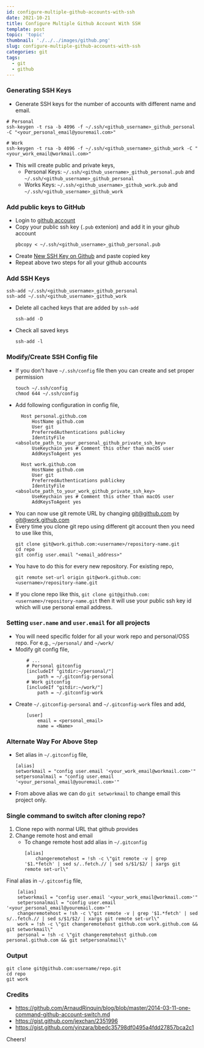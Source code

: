 ```yaml
---
id: configure-multiple-github-accounts-with-ssh
date: 2021-10-21
title: Configure Multiple Github Account With SSH
template: post
topic: 'topic'
thumbnail: './../../images/github.png'
slug: configure-multiple-github-accounts-with-ssh
categories: git
tags:
  - git
  - github
---
```


### Generating SSH Keys
- Generate SSH keys for the number of accounts with different name and email.

```shell
# Personal
ssh-keygen -t rsa -b 4096 -f ~/.ssh/<github_username>_github_personal -C "<your_personal_email@youremail.com>"

# Work
ssh-keygen -t rsa -b 4096 -f ~/.ssh/<github_username>_github_work -C "<your_work_email@workmail.com>"
```
- This will create public and private keys,
  - Personal Keys: `~/.ssh/<github_username>_github_personal.pub` and `~/.ssh/<github_username>_github_personal`
  - Works Keys: `~/.ssh/<github_username>_github_work.pub` and `~/.ssh/<github_username>_github_work`

### Add public keys to GitHub
- Login to [github account](https://github.com/login)
- Copy your public ssh key (`.pub` extenion) and add it in your gihub account
    ```shell
    pbcopy < ~/.ssh/<github_username>_github_personal.pub
    ```
- Create [New SSH Key on Github](https://github.com/settings/ssh) and paste copied key
- Repeat above two steps for all your github accounts

### Add SSH Keys
```shell
ssh-add ~/.ssh/<github_username>_github_personal
ssh-add ~/.ssh/<github_username>_github_work
```
- Delete all cached keys that are added by `ssh-add`
    ```shell
    ssh-add -D
    ```
- Check all saved keys
    ```shell
    ssh-add -l
    ```

### Modify/Create SSH Config file
- If you don't have `~/.ssh/config` file then you can create and set proper permission
    ```shell
    touch ~/.ssh/config
    chmod 644 ~/.ssh/config
    ```
- Add following configuration in config file,
  ```shell
    Host personal.github.com
        HostName github.com
        User git
        PreferredAuthentications publickey
        IdentityFile <absolute_path_to_your_personal_github_private_ssh_key>
        UseKeychain yes # Comment this other than macOS user
        AddKeysToAgent yes

    Host work.github.com
        HostName github.com
        User git
        PreferredAuthentications publickey
        IdentityFile <absolute_path_to_your_work_github_private_ssh_key>
        UseKeychain yes # Comment this other than macOS user
        AddKeysToAgent yes
  ```
- You can now use git remote URL by changing git@github.com by git@work.github.com
- Every time you clone git repo using different git account then you need to use like this,
    ```shell
    git clone git@work.github.com:<username>/repository-name.git
    cd repo
    git config user.email "<email_address>"
    ```
- You have to do this for every new repository. For existing repo,
    ```shell
    git remote set-url origin git@work.github.com:<username>/repository-name.git
    ```
- If you clone repo like this, `git clone git@github.com:<username>/repository-name.git` then it will use your public ssh key id which will use personal email address.

### Setting `user.name` and `user.email` for all projects
- You will need specific folder for all your work repo and personal/OSS repo. For e.g., `~/personal/` and `~/work/`
- Modify git config file,
    ```shell
        # ...
        # Personal gitconfig
        [includeIf "gitdir:~/personal/"]
            path = ~/.gitconfig-personal
        # Work gitconfig
        [includeIf "gitdir:~/work/"]
            path = ~/.gitconfig-work
    ```
- Create `~/.gitconfig-personal` and `~/.gitconfig-work` files and add,
    ```shell
        [user]
            email = <personal_email>
            name = <Name>
    ```

### Alternate Way For Above Step
- Set alias in `~/.gitconfig` file,
    ```shell
    [alias]
	setworkmail = "config user.email '<your_work_email@workmail.com>'"
    setpersonalmail = "config user.email '<your_personal_email@youremail.com>'"
    ```
- From above alias we can do `git setworkmail` to change email this project only.

### Single command to switch after cloning repo?
1. Clone repo with normal URL that github provides
2. Change remote host and email
    - To change remote host add alias in `~/.gitconfig`
        ```shell
        [alias]
            changeremotehost = !sh -c \"git remote -v | grep '$1.*fetch' | sed s/..fetch.// | sed s/$1/$2/ | xargs git remote set-url\"
        ```
Final alias in `~/.gitconfig` file,
```shell
    [alias]
    setworkmail = "config user.email '<your_work_email@workmail.com>'"
    setpersonalmail = "config user.email '<your_personal_email@youremail.com>'"
    changeremotehost = !sh -c \"git remote -v | grep '$1.*fetch' | sed s/..fetch.// | sed s/$1/$2/ | xargs git remote set-url\"
    work = !sh -c \"git changeremotehost github.com work.github.com && git setworkmail\"
    personal = !sh -c \"git changeremotehost github.com personal.github.com && git setpersonalmail\"
```

### Output
```shell
git clone git@github.com:username/repo.git
cd repo
git work
```

### Credits
- https://github.com/ArnaudRinquin/blog/blob/master/2014-03-11-one-command-github-account-switch.md
- https://gist.github.com/jexchan/2351996
- https://gist.github.com/yinzara/bbedc35798df0495a4fdd27857bca2c1

Cheers!